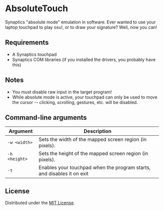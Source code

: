 # AbsoluteTouch

Synaptics "absolute mode" emulation in software. Ever wanted to use
your laptop touchpad to play osu!, or to draw your signature? Well,
now you can!

## Requirements

- A Synaptics touchpad
- Synaptics COM libraries (if you installed the drivers, you probably have this)

## Notes

- You must disable raw input in the target program!
- While absolute mode is active, your touchpad can only be used to
move the cursor -- clicking, scrolling, gestures, etc. will be disabled.

## Command-line arguments

| Argument      | Description                                                            |
|---------------|------------------------------------------------------------------------|
| `-w <width>`  | Sets the width of the mapped screen region (in pixels).                |
| `-h <height>` | Sets the height of the mapped screen region (in pixels).               |
| `-t`          | Enables your touchpad when the program starts, and disables it on exit |

## License

Distributed under the [MIT License](http://opensource.org/licenses/MIT).
